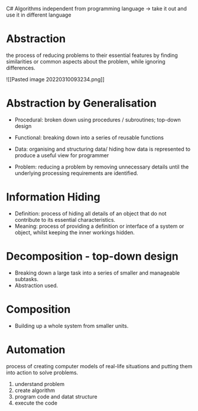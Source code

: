 C# Algorithms 
   independent from programming language
	   -> take it out and use it in different language

# Abstraction   

the process of reducing problems to their essential features by finding similarities or common aspects about the problem, while ignoring differences.

![[Pasted image 20220310093234.png]]

   
# Abstraction by Generalisation
- Procedural: broken down using procedures / subroutines;
			top-down design 
- Functional: breaking down into a series of reusable functions

- Data: organising and structuring data/ 
			hiding how data is represented to produce a useful view for programmer

- Problem: reducing a problem by removing unnecessary details 
			until the underlying processing requirements are identified.

# Information Hiding
   
- Definition: process of hiding all details of an object that do not contribute to its essential characteristics.
- Meaning: process of providing a definition or interface of a system or object, whilst keeping the inner workings hidden.

# Decomposition - top-down design

- Breaking down a large task into a series of smaller and manageable subtasks.
- Abstraction used.

# Composition
- Building up a whole system from smaller units.

# Automation

process of creating computer models of real-life situations and putting them into action to solve problems.

1. understand problem
2. create algorithm
3. program code and datat structure
4. execute the code